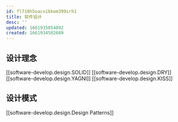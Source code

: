 ```yaml
---
id: fl710h5oacxibkom399srh1
title: 软件设计
desc: ''
updated: 1661935054892
created: 1661934502689
---
```


## 设计理念

[[software-develop.design.SOLID]]
[[software-develop.design.DRY]]
[[software-develop.design.YAGNI]]
[[software-develop.design.KISS]]

## 设计模式

[[software-develop.design.Design Patterns]]